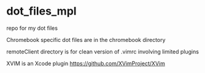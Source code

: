 # dot_files_mpl
repo for my dot files

Chromebook specific dot files are in the chromebook directory

remoteClient directory is for clean version of .vimrc involving limited plugins

XVIM is an Xcode plugin
https://github.com/XVimProject/XVim
